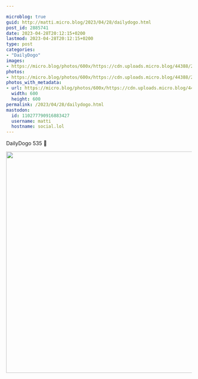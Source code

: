 ```yaml
---

microblog: true
guid: http://matti.micro.blog/2023/04/28/dailydogo.html
post_id: 2885741
date: 2023-04-28T20:12:15+0200
lastmod: 2023-04-28T20:12:15+0200
type: post
categories:
- "DailyDogo"
images:
- https://micro.blog/photos/600x/https://cdn.uploads.micro.blog/44388/2023/9dcc9e23ba.jpg
photos:
- https://micro.blog/photos/600x/https://cdn.uploads.micro.blog/44388/2023/9dcc9e23ba.jpg
photos_with_metadata:
- url: https://micro.blog/photos/600x/https://cdn.uploads.micro.blog/44388/2023/9dcc9e23ba.jpg
  width: 600
  height: 600
permalink: /2023/04/28/dailydogo.html
mastodon:
  id: 110277790916883427
  username: matti
  hostname: social.lol
---
```

DailyDogo 535 🐶

<img src="https://micro.blog/photos/600x/https://blog.martin-haehnel.de/uploads/2023/9dcc9e23ba.jpg" width="600" height="600" alt="" />
